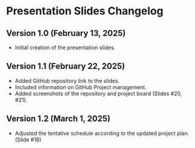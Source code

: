 # Presentation Slides Changelog

## Version 1.0 (February 13, 2025)
- Initial creation of the presentation slides.

## Version 1.1 (February 22, 2025)
- Added GitHub repository link to the slides.  
- Included information on GitHub Project management.  
- Added screenshots of the repository and project board (Slides #20, #21).

## Version 1.2 (March 1, 2025)
- Adjusted the tentative schedule according to the updated project plan. (Slide #16)
